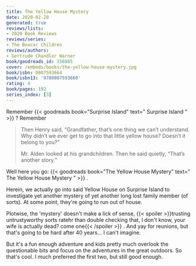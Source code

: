 ```yaml
---
title: The Yellow House Mystery
date: 2020-02-28
generated: true
reviews/lists:
- 2020 Book Reviews
reviews/series:
- The Boxcar Children
reviews/authors:
- Gertrude Chandler Warner
book/goodreads_id: 156865
cover: /embeds/books/the-yellow-house-mystery.jpg
book/isbn: 0807593664
book/isbn13: '9780807593660'
rating: 4
book/pages: 192
series_index: [3]
---
```

Remember {{< goodreads book="Surprise Island" text=" Surprise Island " >}} ? Remember  

>  Then Henry said, “Grandfather, that’s one thing we can’t understand. Why didn’t we ever get to go into that little yellow house? Doesn’t it belong to you?”  
>
>  Mr. Alden looked at his grandchildren. Then he said quietly, “That’s another story.”  

<!--more-->

Well here you go: {{< goodreads book="The Yellow House Mystery" text=" The Yellow House Mystery " >}} .  

Herein, we actually go into said Yellow House on Surprise Island to investigate yet another mystery of yet another long lost family member (of sorts). At some point, they're going to run out of house.  

Plotwise, the 'mystery' doesn't make a lick of sense,  {{< spoiler >}}trusting untrustyworthy sorts ratehr than double checking that, I don't know, your wife is actually dead? come one{{< /spoiler >}}  . And yay for reunions, but that's going to be hard after 40 years... I can't imagine.  

But it's a fun enough adventure and kids pretty much overlook the questionable bits and focus on the adventures in the great outdoors. So that's cool. I much preferred the first two, but still good enough.